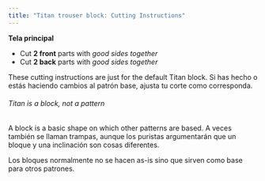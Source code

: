 ```yaml
---
title: "Titan trouser block: Cutting Instructions"
---
```


**Tela principal**

- Cut **2 front** parts with _good sides together_
- Cut **2 back** parts with _good sides together_

These cutting instructions are just for the default Titan block. Si has hecho o estás haciendo cambios al patrón base, ajusta tu corte como corresponda.

<Note>

###### Titan is a block, not a pattern

A block is a basic shape on which other patterns are based.
A veces también se llaman trampas, aunque los puristas argumentarán que un bloque y una inclinación son cosas diferentes.

Los bloques normalmente no se hacen as-is sino que sirven como base para otros patrones.

</Note>
